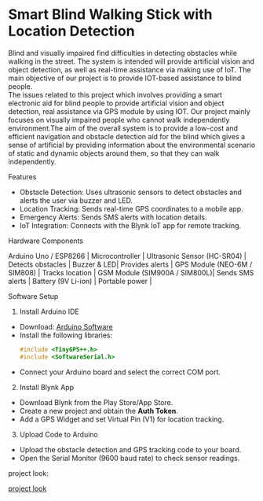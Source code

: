 # Smart Blind Walking Stick with Location Detection

Blind and visually impaired find difficulties in detecting obstacles while walking in the street. 
The system is intended will provide artificial vision and object detection, as well as  real-time assistance 
via making use of IoT. 
The main objective of our project is to provide IOT-based assistance to blind people.  
The issues related to this project which involves providing a smart electronic aid for blind people to provide artificial vision and 
object detection, real assistance via GPS module by using IOT. Our project mainly focuses 
on visually impaired people who cannot walk independently environment.The 
aim of the overall system is to provide a low-cost and efficient navigation and obstacle 
detection aid for the blind which gives a sense of artificial by providing 
information about the environmental scenario of static and dynamic objects around them, so 
that they can walk independently.

Features
- Obstacle Detection: Uses ultrasonic sensors to detect obstacles and alerts the user via buzzer and LED.
- Location Tracking: Sends real-time GPS coordinates to a mobile app.
- Emergency Alerts: Sends SMS alerts with location details.
- IoT Integration: Connects with the Blynk IoT app for remote tracking.

Hardware Components

Arduino Uno / ESP8266 | Microcontroller |
Ultrasonic Sensor (HC-SR04) | Detects obstacles |
Buzzer & LED| Provides alerts |
GPS Module (NEO-6M / SIM808) | Tracks location |
GSM Module (SIM900A / SIM800L)| Sends SMS alerts |
Battery (9V Li-ion) | Portable power |

Software Setup

1. Install Arduino IDE
- Download: [Arduino Software](https://www.arduino.cc/en/software)
- Install the following libraries:
  ```cpp
  #include <TinyGPS++.h>  
  #include <SoftwareSerial.h>
  ```
- Connect your Arduino board and select the correct COM port.

2. Install Blynk App
- Download Blynk from the Play Store/App Store.
- Create a new project and obtain the **Auth Token**.
- Add a GPS Widget and set Virtual Pin (V1) for location tracking.

3. Upload Code to Arduino
- Upload the obstacle detection and GPS tracking code to your board.
- Open the Serial Monitor (9600 baud rate) to check sensor readings.

project look:

[project look](https://github.com/user-attachments/assets/f4d60c4f-d0f6-4052-a23e-fa2388b310e6)



